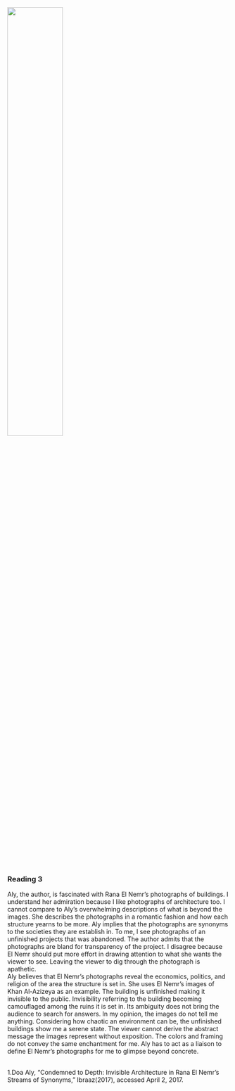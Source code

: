<img src=http://www.ibraaz.org/custom_images/880x/usr/library/images/main/essay_mar17_aly_7.jpg style=width:50%;height:50%>

<h3> Reading 3 </h3>

<p>
Aly, the author, is fascinated with Rana El Nemr’s photographs of buildings. I understand her admiration because I like photographs of architecture too. I cannot compare to Aly’s overwhelming descriptions of what is beyond the images. She describes the photographs in a romantic fashion and how each structure yearns to be more. Aly implies that the photographs are synonyms to the societies they are establish in. To me, I see photographs of an unfinished projects that was abandoned. The author admits that the photographs are bland for transparency of the project. I disagree because El Nemr should put more effort in drawing attention to what she wants the viewer to see. Leaving the viewer to dig through the photograph is apathetic.
<br>
Aly believes that El Nemr’s photographs reveal the economics, politics, and religion of the area the structure is set in. She uses El Nemr’s images of Khan Al-Azizeya as an example. The building is unfinished making it invisible to the public. Invisibility referring to the building becoming camouflaged among the ruins it is set in. Its ambiguity does not bring the audience to search for answers. In my opinion, the images do not tell me anything. Considering how chaotic an environment can be, the unfinished buildings show me a serene state. The viewer cannot derive the abstract message the images represent without exposition. The colors and framing do not convey the same enchantment for me. Aly has to act as a liaison to define El Nemr’s photographs for me to glimpse beyond concrete.
</p>
<br>
1.Doa Aly, “Condemned to Depth: Invisible Architecture in Rana El Nemr’s Streams of Synonyms,” Ibraaz(2017), accessed April 2, 2017.
